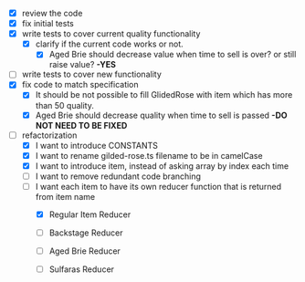 - [x] review the code
- [x] fix initial tests
- [x] write tests to cover current quality functionality
  - [x] clarify if the current code works or not.
    - [x] Aged Brie should decrease value when time to sell is over? or still raise value? **-YES**
- [ ] write tests to cover new functionality
- [x] fix code to match specification
  - [x] It should be not possible to fill GlidedRose with item which has more than 50 quality.
  - [x] Aged Brie should decrease quality when time to sell is passed **-DO NOT NEED TO BE FIXED**
- [ ] refactorization
  - [x] I want to introduce CONSTANTS
  - [x] I want to rename gilded-rose.ts filename to be in camelCase
  - [x] I want to introduce item, instead of asking array by index each time 
  - [ ] I want to remove redundant code branching
  - [ ] I want each item to have its own reducer function that is returned from item name
    - [x] Regular Item Reducer
    - [ ] Backstage Reducer
    - [ ] Aged Brie Reducer
    - [ ] Sulfaras Reducer
  
  
